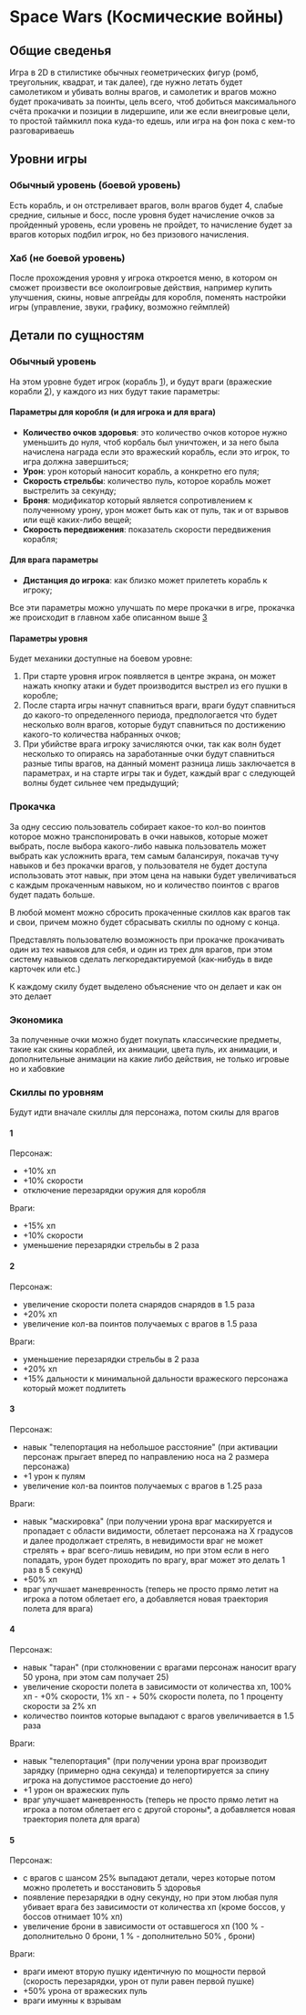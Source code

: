 # Space Wars (Космические войны)

## Общие сведенья
Игра в 2D в стилистике обычных геометрических фигур (ромб, треугольник, квадрат, и так далее), где нужно летать будет самолетиком и убивать волны врагов, и самолетик и врагов можно будет прокачивать за поинты, цель всего, чтоб добиться максимального счёта прокачки и позиции в лидершипе, или же если внеигровые цели, то простой таймкилл пока куда-то едешь, или игра на фон пока с кем-то разговариваешь

## Уровни игры

### Обычный уровень (боевой уровень)
Есть корабль, и он отстреливает врагов, волн врагов будет 4, слабые средние, сильные и босс, после уровня будет начисление очков за пройденный уровень, если уровень не пройдет, то начисление будет за врагов которых подбил игрок, но без призового начисления. 

<a id="hub"></a>
### Хаб (не боевой уровень)
После прохождения уровня у игрока откроется меню, в котором он сможет произвести все околоигровые действия, например купить улучшения, скины, новые апгрейды для коробля, поменять настройки игры (управление, звуки, графику, возможно геймплей)

## Детали по сущностям

### Обычный уровень
На этом уровне будет игрок (корабль [1](#playerShip)), и будут враги (вражеские корабли [2](#enemyShip)), у каждого из них будут такие параметры:

#### Параметры для коробля (и для игрока и для врага)

* <b>Количество очков здоровья</b>: это количество очков которое нужно уменьшить до нуля, чтоб корбаль был уничтожен, 
    и за него была начислена награда если это вражеский корабль, если это игрок, то игра должна завершиться;
* <b>Урон</b>: урон который наносит корабль, а конкретно его пуля;
* <b>Скорость стрельбы</b>: количество пуль, которое корабль может выстрелить за секунду;
* <b>Броня</b>: модификатор который является сопротивлением к полученному урону, урон может быть как от пуль, так и от взрывов или ещё каких-либо вещей;
* <b>Скорость передвижения</b>: показатель скорости передвижения корабля;

#### Для врага параметры

* <b>Дистанция до игрока</b>: как близко может прилететь корабль к игроку;

Все эти параметры можно улучшать по мере прокачки в игре, прокачка же происходит в главном хабе описанном выше [3](#hub)

#### Параметры уровня

Будет механики доступные на боевом уровне:

1) При старте уровня игрок появляется в центре экрана, он может нажать кнопку атаки и будет производится выстрел из его пушки в коробле;
2) После старта игры начнут спавниться враги, враги будут спавниться до какого-то определенного периода, предпологается что будет несколько волн врагов, 
    которые будут спавниться по достижению какого-то количества набранных очков;
3) При убийстве врага игроку зачисляются очки, так как волн будет несколько то опираясь на заработанные очки будут спавниться разные типы врагов, на данный
    момент разница лишь заключается в параметрах, и на старте игры так и будет, каждый враг с следующей волны будет сильнее чем предыдущий;


### Прокачка

За одну сессию пользователь собирает какое-то кол-во поинтов которое можно транспонировать в очки навыков, которые может выбрать, 
    после выбора какого-либо навыка пользователь может выбрать как усложнить врага, тем самым балансируя, покачав тучу навыков и без прокачки врагов, 
    у пользователя не будет доступа использовать этот навык, при этом цена на навыки будет увеличиваться с каждым прокаченным навыком, 
    но и количество поинтов с врагов будет падать больше. 

В любой момент можно сбросить прокаченные скиллов как врагов так и свои,
    причем можно будет сбрасывать скиллы по одному с конца.

Представлять пользователю возможность при прокачке прокачивать один из тех навыков для себя, и один из трех для врагов, 
    при этом систему навыков сделать легкоредактируемой (как-нибудь в виде карточек или etc.)

К каждому скилу будет выделено объяснение что он делает и как он это делает

### Экономика

За полученные очки можно будет покупать классические предметы, такие как скины кораблей, их анимации, цвета пуль, их анимации, 
    и дополнительные анимации на какие либо действия, не только игровые но и хабовкие

### Скиллы по уровням

Будут идти вначале скиллы для персонажа, потом скилы для врагов

#### 1 
Персонаж:

* +10% хп
* +10% скорости
* отключение перезарядки оружия для коробля

Враги:

* +15% хп
* +10% скорости 
* уменьшение перезарядки стрельбы в 2 раза

#### 2
Персонаж:

* увеличение скорости полета снарядов снарядов в 1.5 раза
* +20% хп
* увеличение кол-ва поинтов получаемых с врагов в 1.5 раза

Враги:

* уменьшение перезарядки стрельбы в 2 раза
* +20% хп
* +15% дальности к минимальной дальности вражеского персонажа который может подлитеть

#### 3

Персонаж:

* навык "телепортация на небольшое расстояние" (при активации персонаж прыгает вперед по направлению носа на 2 размера персонажа)
* +1 урон к пулям
* увеличение кол-ва поинтов получаемых с врагов в 1.25 раза

Враги:

* навык "маскировка" (при получении урона враг маскируется и пропадает с области видимости,
    облетает персонажа на X градусов и далее продолжает стрелять, в невидимости враг не может стрелять + враг всего-лишь невидим,
    но при этом если в него попадать, урон будет проходить по врагу, враг может это делать 1 раз в 5 секунд)
* +50% хп
* враг улучшает маневренность (теперь не просто прямо летит на игрока а потом облетает его, а добавляется новая траектория полета для врага)


#### 4

Персонаж:

* навык "таран" (при столкновении с врагами персонаж наносит врагу 50 урона, при этом сам получает 25)
* увеличение скорости полета в зависимости от количества хп, 100% хп - +0% скорости, 1% хп - + 50% скорости полета, 
    по 1 проценту скорости за 2% хп 
* количество поинтов которые выпадают с врагов увеличивается в 1.5 раза

Враги:

* навык "телепортация" (при получении урона враг производит зарядку (примерно одна секунда) 
    и телепортируется за спину игрока на допустимое расстоение до него)
* +1 урон он вражеских пуль
* враг улучшает маневренность (теперь не просто прямо летит на игрока а потом облетает его c другой стороны*, а добавляется новая траектория полета для врага)

#### 5

Персонаж:

* с врагов с шансом 25% выпадают детали, через которые потом можно пролететь и восстановить 5 здоровья
* появление перезарядки в одну секунду, но при этом любая пуля убивает врага без зависимости от количества хп (кроме боссов, у боссов отнимает 10% хп)
* увеличение брони в зависимости от оставшегося хп (100 % - дополнительно 0 брони, 1 % - дополнительно 50% , брони)

Враги:

* враги имеют вторую пушку идентичную по мощности первой (скорость перезарядки, урон от пули равен первой пушке)
* +50% урона от вражеских пуль
* враги имунны к взрывам

